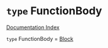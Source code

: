 # `type` FunctionBody

[Documentation Index](../README.md)

`type` FunctionBody = [Block](../private.interface.Block/README.md)